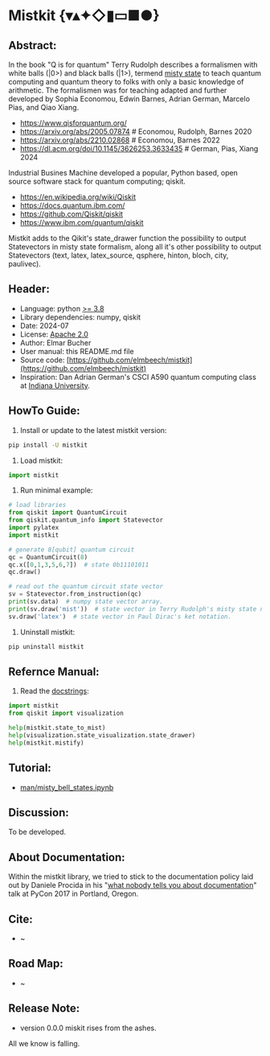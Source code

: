 # Mistkit {&#x25BE;&#x25B4;&#x2726;&#x25C7;&#x25AE;&#x25AD;&#x25A0;&#x25CF;}


## Abstract:

In the book "Q is for quantum" Terry Rudolph describes a formalismen with white balls (|0>) and black balls (|1>), termend [misty state](https://youtu.be/vqave0V5qAA) to teach quantum computing  and quantum theory to folks with only a basic knowledge of arithmetic.
The formalismen was for teaching adapted and further developed by Sophia Economou, Edwin Barnes, Adrian German, Marcelo Pias, and Qiao Xiang.

+ https://www.qisforquantum.org/
+ https://arxiv.org/abs/2005.07874  # Economou, Rudolph, Barnes 2020
+ https://arxiv.org/abs/2210.02868  # Economou, Barnes 2022
+ https://dl.acm.org/doi/10.1145/3626253.3633435  # German, Pias, Xiang 2024

Industrial Busines Machine developed a popular, Python based, open source software stack for quantum computing; qiskit.

+ https://en.wikipedia.org/wiki/Qiskit
+ https://docs.quantum.ibm.com/
+ https://github.com/Qiskit/qiskit
+ https://www.ibm.com/quantum/qiskit

Mistkit adds to the Qikit's state\_drawer function the possibility to output Statevectors in misty state formalism, along all it's other possibility to output Statevectors (text, latex, latex\_source, qsphere, hinton, bloch, city, paulivec).


## Header:
+ Language: python [>= 3.8](https://devguide.python.org/versions/)              
+ Library dependencies: numpy, qiskit
+ Date: 2024-07  
+ License: [Apache 2.0](https://en.wikipedia.org/wiki/Apache_License)           
+ Author: Elmar Bucher
+ User manual: this README.md file                                              
+ Source code: [https://github.com/elmbeech/mistkit](https://github.com/elmbeech/mistkit)
+ Inspiration: Dan Adrian German's CSCI A590 quantum computing class at [Indiana University](https://www.iu.edu/index.html).


## HowTo Guide:

1. Install or update to the latest mistkit version:
```bash
pip install -U mistkit
```

1. Load mistkit:
```python
import mistkit
```

1. Run minimal example:
```python
# load libraries
from qiskit import QuantumCircuit
from qiskit.quantum_info import Statevector
import pylatex
import mistkit

# generate 8[qubit] quantum circuit
qc = QuantumCircuit(8)
qc.x([0,1,3,5,6,7])  # state 0b11101011
qc.draw()

# read out the quantum circuit state vector
sv = Statevector.from_instruction(qc)
print(sv.data)  # numpy state vector array.
print(sv.draw('mist'))  # state vector in Terry Rudolph's misty state notation.
sv.draw('latex')  # state vector in Paul Dirac's ket notation.
```

1. Uninstall mistkit:
```bash
pip uninstall mistkit
```


## Refernce Manual:

1. Read the [docstrings](https://en.wikipedia.org/wiki/Docstring):
```python
import mistkit
from qiskit import visualization

help(mistkit.state_to_mist)
help(visualization.state_visualization.state_drawer)
help(mistkit.mistify)
```


## Tutorial:

+  [man/misty_bell_states.ipynb](https://github.com/elmbeech/mistkit/man/misty_bell_states.ipynb)


## Discussion:
To be developed.


## About Documentation:                                                         
Within the mistkit library, we tried to stick to the documentation policy laid out by Daniele Procida in his "[what nobody tells you about documentation](https://www.youtube.com/watch?v=azf6yzuJt54)" talk at PyCon 2017 in Portland, Oregon.


## Cite:
+ ~


## Road Map:
+ ~


## Release Note:

+ version 0.0.0 miskit rises from the ashes.

All we know is falling.
